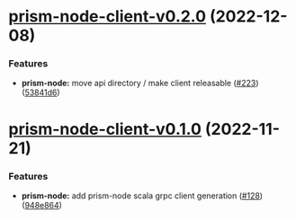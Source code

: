 # [prism-node-client-v0.2.0](https://github.com/input-output-hk/atala-prism-building-blocks/compare/prism-node-client-v0.1.0...prism-node-client-v0.2.0) (2022-12-08)


### Features

* **prism-node:** move api directory / make client releasable ([#223](https://github.com/input-output-hk/atala-prism-building-blocks/issues/223)) ([53841d6](https://github.com/input-output-hk/atala-prism-building-blocks/commit/53841d6fd2aea24ca4e2a2d6935ef70b763f65d1))

# [prism-node-client-v0.1.0](https://github.com/input-output-hk/atala-prism-building-blocks/compare/prism-node-client-v0.0.1...prism-node-client-v0.1.0) (2022-11-21)


### Features

* **prism-node:** add prism-node scala grpc client generation ([#128](https://github.com/input-output-hk/atala-prism-building-blocks/issues/128)) ([948e864](https://github.com/input-output-hk/atala-prism-building-blocks/commit/948e86423dfe86aaf04ed4ef6ce5eff303a9b5c6))
